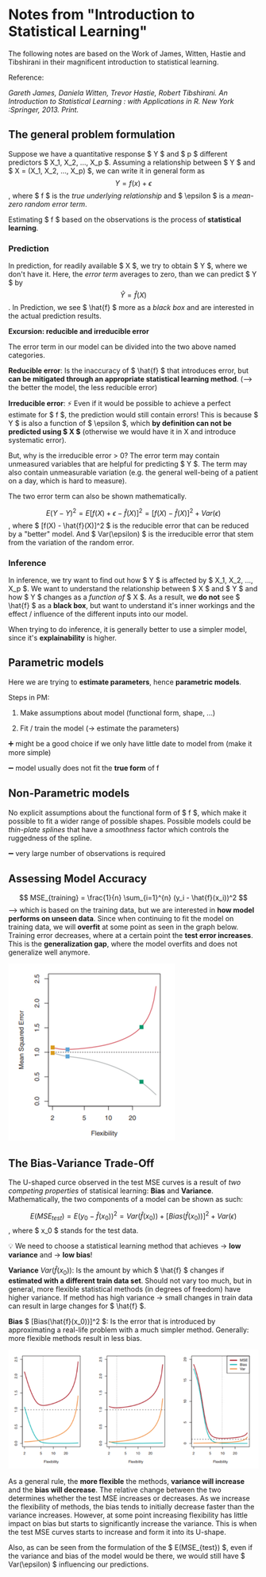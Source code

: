 # Notes from "Introduction to Statistical Learning"



The following notes are based on the Work of James, Witten, Hastie and Tibshirani in their magnificent introduction to statistical learning.

Reference:

<cite>Gareth James, Daniela Witten, Trevor Hastie, Robert Tibshirani. An Introduction to Statistical Learning : with Applications in R. New York :Springer, 2013. Print.</cite>



## The general problem formulation

Suppose we have a quantitative response $ Y $ and $ p $ different predictors $ X_1, X_2, ..., X_p $. Assuming a relationship between $ Y $ and $ X = (X_1, X_2, ..., X_p) $, we can write it in general form as  $$ Y = f(x) + \epsilon $$, where $ f $ is the *true underlying relationship* and  $ \epsilon $ is a *mean-zero random error term*.

Estimating $ f $ based on the observations is the process of **statistical learning**.​ 



### Prediction 

In prediction, for readily available $ X $, we try to obtain $ Y $, where we don't have it. Here, the *error term* averages to zero, than we can predict $ Y $ by $$ \hat{Y} = \hat{f}(X) $$. In Prediction, we see $ \hat{f} $ more as a *black box* and are interested in the actual prediction results.



__Excursion: reducible and irreducible error__

The error term in our model can be divided into the two above named categories. 

**Reducible error**: Is the inaccuracy of $ \hat{f} $ that introduces error, but **can be mitigated through an appropriate statistical learning method**. (--> the better the model, the less reducible error)

**Irreducible error**: :zap: Even if it would be possible to achieve a perfect estimate for $ f $, the prediction would still contain errors! This is because $ Y $ is also a function of $ \epsilon $, which **by definition can not be predicted using $ X $** (otherwise we would have it in X and introduce systematic error). 

But, why is the irreducible error > 0? The error term may contain unmeasured variables that are helpful for predicting $ Y $. The term may also contain unmeasurable variation (e.g. the general well-being of a patient on a day, which is hard to measure).



The two error term can also be shown mathematically.

$$ E(Y - Y)^2 = E[f(X) + \epsilon - \hat{f}(X)]^2 = [f(X) - \hat{f}(X)]^2 + Var(\epsilon) $$, where $ [f(X) - \hat{f}(X)]^2  $ is the reducible error that can be reduced by a "better" model. And $ Var(\epsilon) $ is the irreducible error that stem from the variation of the random error.



### Inference

In inference, we try want to find out how $ Y $ is affected by $ X_1, X_2, ..., X_p $. We want to understand the relationship between $ X $ and $ Y $ and how $ Y $ changes as a *function of* $ X $. As a result, we __do not__ see $ \hat{f} $ as a **black box**, but want to understand it's inner workings and the effect / influence of the different inputs into our model.

When trying to do inference, it is generally better to use a simpler model, since it's **explainability** is higher.



## Parametric models

Here we are trying to **estimate parameters**, hence **parametric models**. 

Steps in PM:

1) Make assumptions about model (functional form, shape, ...)

2) Fit / train the model (-> estimate the parameters)



:heavy_plus_sign: might be a good choice if we only have little date to model from (make it more simple)

:heavy_minus_sign: model usually does not fit the **true form** of f



## Non-Parametric models

No explicit assumptions about the functional form of $ f $, which make it possible to fit a wider range of possible shapes. Possible models could be *thin-plate splines* that have a *smoothness* factor which controls the ruggedness of the spline.

➖ very large number of observations is required



## Assessing Model Accuracy

$$ MSE_{training} = \frac{1}{n} \sum_{i=1}^{n} (y_i - \hat{f}(x_i))^2 $$ --> which is based on the training data, but we are interested in **how model performs on unseen data**. Since when continuing to fit the model on training data, we will **overfit** at some point as seen in the graph below. Training error decreases, where at a certain point the **test error increases**. This is the **generalization gap**, where the model overfits and does not generalize well anymore.

![training-vs-test](/img/training-vs-test.PNG)

## The Bias-Variance Trade-Off

The U-shaped curce observed in the test MSE curves is a result of *two competing properties* of statisical learning: **Bias** and **Variance**. Mathematically, the two components of a model can be shown as such:



$$ E(MSE_{test}) = E(y_0 - \hat{f}(x_0))^2 = Var(\hat{f}(x_0)) + [Bias(\hat{f}(x_0))]^2 + Var(\epsilon) $$ , where $ x_0 $ stands for the test data.



:bulb: We need to choose a statistical learning method that achieves -> **low variance** and -> **low bias**!



**Variance** $Var(\hat{f}(x_0))$: Is the amount by which $ \hat{f} $ changes if **estimated with a different train data set**. Should not vary too much, but in general, more flexible statistical methods (in degrees of freedom) have higher variance.​ If method has high variance -> small changes in train data can result in large changes for $ \hat{f} $.



**Bias** $ [Bias(\hat{f}(x_0))]^2 $: Is the error that is introduced by approximating a real-life problem with a much simpler method. Generally: more flexible methods result in less bias.

![trade-off-bias-variance](/img/trade-off-bias-variance.PNG)



As a general rule, the **more flexible** the methods, **variance will increase** and the **bias will decrease**. The relative change between the two determines whether the test MSE increases or decreases. As we increase the flexibility of methods, the bias tends to initially decrease faster than the variance increases. However, at some point increasing flexibility has little impact on bias but starts to significantly increase the variance. This is when the test MSE curves starts to increase and form it into its U-shape.

Also, as can be seen from the formulation of the $ E(MSE_{test})  $, even if the variance and bias of the model would be there, we would still have $ Var(\epsilon) $ influencing our predictions. 
